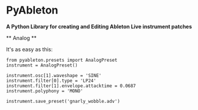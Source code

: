 # PyAbleton

**A Python Library for creating and Editing Ableton Live instrument patches**

** Analog **

It's as easy as this:

	from pyableton.presets import AnalogPreset
	instrument = AnalogPreset()
	
	instrument.osc[1].waveshape = 'SINE'
	instrument.filter[0].type = 'LP24'
	instrument.filter[1].envelope.attacktime = 0.0687
	instrument.polyphony = 'MONO'
	
	instrument.save_preset('gnarly_wobble.adv')
